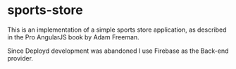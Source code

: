 # sports-store

This is an implementation of a simple sports store application, as described in the Pro AngularJS book by Adam Freeman.

Since Deployd development was abandoned I use Firebase as the Back-end provider.
